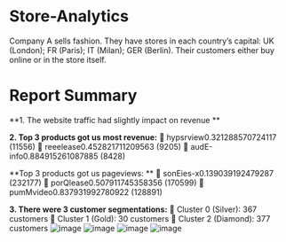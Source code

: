 # Store-Analytics
Company A sells fashion. They have stores in each country’s capital: UK (London); FR (Paris); IT  (Milan); GER (Berlin). Their customers either buy online or in the store itself. 

# Report Summary 
**1. The website traffic had slightly impact on revenue **

**2. Top 3 products got us most revenue:** 
   hypsrview0.321288570724117 (11556) 
   reeelease0.452821711209563 (9205) 
   audE-info0.884915261087885 (8428)
 
**Top 3 products got us pageviews: **
   sonEies-x0.139039192479287 (232177) 
   porQlease0.507911745358356 (170599) 
   pumMvideo0.837931992780922 (128891)  

**3. There were 3 customer segmentations:** 
   Cluster 0 (Silver): 367 customers 
   Cluster 1 (Gold): 30 customers 
   Cluster 2 (Diamond): 377 customers
![image](https://github.com/user-attachments/assets/817fcb5d-e28f-4f11-8a8a-3ebc5154cf77)
![image](https://github.com/user-attachments/assets/9af6ad3f-226e-4df5-8611-1a81d8804484)
![image](https://github.com/user-attachments/assets/b37d0d53-9173-4581-be43-a090ae852fc9)
![image](https://github.com/user-attachments/assets/fa243baf-e95c-4152-8b07-599fac51cad1)



